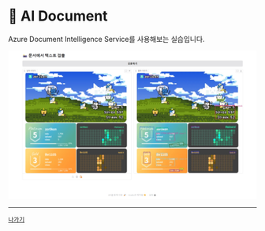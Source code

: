 # 📃 AI Document

Azure Document Intelligence Service를 사용해보는 실습입니다.

![](/resources/ai-document.png)

---
[`나가기`](../)